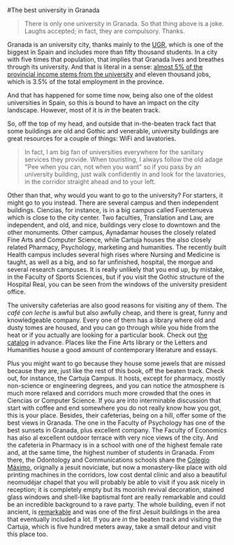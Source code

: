 #The best university in Granada

>There is only one university in Granada. So that thing above is a joke. Laughs accepted; in fact, they are compulsory. Thanks.

Granada is an university city, thanks mainly to the [UGR](http://ugr.university), which is one of the biggest in Spain and includes more than fifty thousand students. In a city with five times that population, that implies that Granada lives and breathes through its university. And that is literal in a sense: [almost 5% of the provincial income stems from the university](http://www.ideal.es/granada/v/20120503/granada/motores-granada-20120503.html) and eleven thousand jobs, which is 3.5% of the total employment in the province.

And that has happened for some time now, being also one of the oldest universities in Spain, so this is bound to have an impact on the city landscape. However, most of it is *in* the beaten track. 

So, off the top of my head, and outside that in-the-beaten track fact that some buildings are old and Gothic and venerable, university buildings are great resources for a couple of things: WiFi and lavatories.

>In fact, I am big fan of universities everywhere for the sanitary services they provide. When touristing, I always follow the old adage "Pee when you can, not when you want" so if you pass by an university building, just walk confidently in and look for the lavatories, in the corridor straight ahead and to your left.

Other than that, why would you want to go to the university? For starters, it might go to you instead. There are several campus and then independent buildings. Ciencias, for instance, is in a big campus called Fuentenueva which is close to the city center. Two faculties, Translation and Law, are independent, and old, and nice, buildings very close to downtown and the other monuments. Other campus, Aynadamar houses the closely related Fine Arts and Computer Science, while Cartuja houses the also closely related Pharmacy, Psychology, marketing and humanities. The recently built Health campus includes several high rises where Nursing and Medicine is taught, as well as a big, and so far unfinished, hospital, the morgue and several research campuses. It is really unlikely that you end up, by mistake, in the Faculty of Sports Sciences, but if you visit the Gothic structure of the Hospital Real, you can be seen from the windows of the university president office.

The university cafeterias are also good reasons for visiting any of them. The *café con leche* is awful but also awfully cheap, and there is great, funny and knowledgeable company. Every one of them has a library where old and dusty tomes are housed, and you can go through while you hide from the heat or if you actually are looking for a particular book. Check out [the catalog](http://biblioteca.ugr.es/pages/catalogo) in advance. Places like the Fine Arts library or the Letters and Humanities house a good amount of contemporary literature and essays.

Plus you might want to go because they house some jewels that are missed because they are, just like the rest of this book, off the beaten track. Check out, for instance, the Cartuja Campus. It hosts, except for pharmacy, mostly non-science or engineering degrees, and you can notice the atmosphere is much more relaxed and corridors much more crowded that the ones in Ciencias or Computer Science. If you are into interminable discussion that start with coffee and end somewhere you do not really know how you got, this is your place. Besides, their cafeterias, being on a hill, offer some of the best views in Granada. The one in the Faculty of Psychology has one of the best sunsets in Granada, plus excellent company. The Faculty of Economics has also al excellent outdoor terrace with very nice views of the city. And the cafeteria in Pharmacy is in a school with one of the highest female rate and, at the same time, the highest number of students in Granada. From there, the Odontology and Communications schools share the [Colegio Máximo](http://fcd.ugr.es/pages/facultad/colegio), orignally a jesuit noviciate, but now a monastery-like place with old printing machines in the corridors, low cost dental clinic and also a beautiful neomudéjar chapel that you will probably be able to visit if you ask nicely in reception; it is completely empty but its moorish revival decoration, stained glass windows and shell-like baptismal font are really remarkable and could be an incredible background to a rave party. The whole building, even if not ancient, is [remarkable](http://lastresgranadas.blogspot.com.es/2012/04/colegio-maximo-de-los-jesuitas-en.html) and was one of the first Jesuit buildings in the area that eventually included a lot. If you are *in* the beaten track and visiting the Cartuja, which is five hundred meters away, take a small detour and visit this place too.



